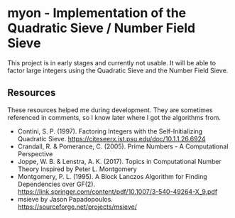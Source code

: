 # myon - Implementation of the Quadratic Sieve / Number Field Sieve

This project is in early stages and currently not usable. It will be able to factor large integers using the Quadratic Sieve and the Number Field Sieve.

## Resources

These resources helped me during development. They are sometimes referenced in comments, so I know later where I got the algorithms from.

- Contini, S. P. (1997). Factoring Integers with the Self-Initializing Quadratic Sieve. https://citeseerx.ist.psu.edu/doc/10.1.1.26.6924
- Crandall, R. & Pomerance, C. (2005). Prime Numbers - A Computational Perspective
- Joppe, W. B. & Lenstra, A. K. (2017). Topics in Computational Number Theory Inspired by Peter L. Montgomery
- Montgomery, P. L. (1995). A Block Lanczos Algorithm for Finding Dependencies over GF(2). https://link.springer.com/content/pdf/10.1007/3-540-49264-X_9.pdf
- msieve by Jason Papadopoulos. https://sourceforge.net/projects/msieve/